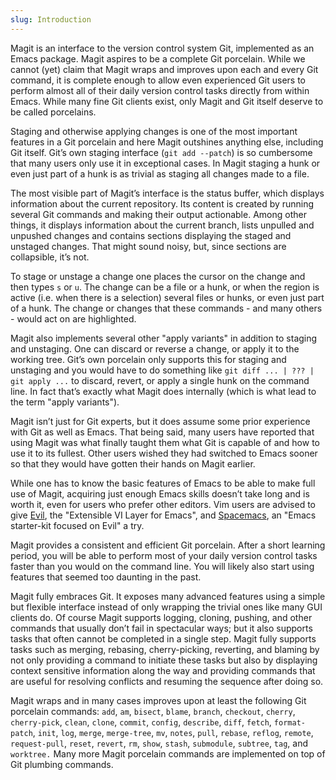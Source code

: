 ```yaml
---
slug: Introduction
---
```


Magit is an interface to the version control system Git, implemented as an Emacs package. Magit aspires to be a complete Git porcelain. While we cannot (yet) claim that Magit wraps and improves upon each and every Git command, it is complete enough to allow even experienced Git users to perform almost all of their daily version control tasks directly from within Emacs. While many fine Git clients exist, only Magit and Git itself deserve to be called porcelains.

Staging and otherwise applying changes is one of the most important features in a Git porcelain and here Magit outshines anything else, including Git itself. Git’s own staging interface (`git add --patch`) is so cumbersome that many users only use it in exceptional cases. In Magit staging a hunk or even just part of a hunk is as trivial as staging all changes made to a file.

The most visible part of Magit’s interface is the status buffer, which displays information about the current repository. Its content is created by running several Git commands and making their output actionable. Among other things, it displays information about the current branch, lists unpulled and unpushed changes and contains sections displaying the staged and unstaged changes. That might sound noisy, but, since sections are collapsible, it’s not.

To stage or unstage a change one places the cursor on the change and then types `s` or `u`. The change can be a file or a hunk, or when the region is active (i.e. when there is a selection) several files or hunks, or even just part of a hunk. The change or changes that these commands - and many others - would act on are highlighted.

Magit also implements several other "apply variants" in addition to staging and unstaging. One can discard or reverse a change, or apply it to the working tree. Git’s own porcelain only supports this for staging and unstaging and you would have to do something like `git diff ... | ??? | git apply ...` to discard, revert, or apply a single hunk on the command line. In fact that’s exactly what Magit does internally (which is what lead to the term "apply variants").

Magit isn’t just for Git experts, but it does assume some prior experience with Git as well as Emacs. That being said, many users have reported that using Magit was what finally taught them what Git is capable of and how to use it to its fullest. Other users wished they had switched to Emacs sooner so that they would have gotten their hands on Magit earlier.

While one has to know the basic features of Emacs to be able to make full use of Magit, acquiring just enough Emacs skills doesn’t take long and is worth it, even for users who prefer other editors. Vim users are advised to give [Evil](https://bitbucket.org/lyro/evil/wiki/Home), the "Extensible VI Layer for Emacs", and [Spacemacs](https://github.com/syl20bnr/spacemacs), an "Emacs starter-kit focused on Evil" a try.

Magit provides a consistent and efficient Git porcelain. After a short learning period, you will be able to perform most of your daily version control tasks faster than you would on the command line. You will likely also start using features that seemed too daunting in the past.

Magit fully embraces Git. It exposes many advanced features using a simple but flexible interface instead of only wrapping the trivial ones like many GUI clients do. Of course Magit supports logging, cloning, pushing, and other commands that usually don’t fail in spectacular ways; but it also supports tasks that often cannot be completed in a single step. Magit fully supports tasks such as merging, rebasing, cherry-picking, reverting, and blaming by not only providing a command to initiate these tasks but also by displaying context sensitive information along the way and providing commands that are useful for resolving conflicts and resuming the sequence after doing so.

Magit wraps and in many cases improves upon at least the following Git porcelain commands: `add`, `am`, `bisect`, `blame`, `branch`, `checkout`, `cherry`, `cherry-pick`, `clean`, `clone`, `commit`, `config`, `describe`, `diff`, `fetch`, `format-patch`, `init`, `log`, `merge`, `merge-tree`, `mv`, `notes`, `pull`, `rebase`, `reflog`, `remote`, `request-pull`, `reset`, `revert`, `rm`, `show`, `stash`, `submodule`, `subtree`, `tag`, and `worktree.` Many more Magit porcelain commands are implemented on top of Git plumbing commands.
